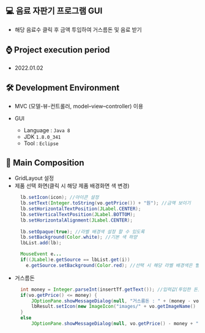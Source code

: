 ## 💻 음료 자판기 프로그램 GUI
- 해당 음료수 클릭 후 금액 투입하여 거스름돈 및 음료 받기

## ⌚ Project execution period
  - 2022.01.02

## 🛠 Development Environment
- MVC (모델-뷰-컨트롤러, model–view–controller) 이용
- GUI
  
  - Language : `Java 8` 
  - JDK `1.8.0_341`
  - Tool : `Eclipse`

## 📃 Main Composition
- GridLayout 설정
- 제품 선택 화면(클릭 시 해당 제품 배경화면 색 변경)
  ```java
    lb.setIcon(icon); //아이콘 설정
	lb.setText(Integer.toString(vo.getPrice()) + "원"); //금액 보이기
	lb.setHorizontalTextPosition(JLabel.CENTER);
	lb.setVerticalTextPosition(JLabel.BOTTOM);
	lb.setHorizontalAlignment(JLabel.CENTER);
			
	lb.setOpaque(true); //라벨 배경색 설정 할 수 있도록
	lb.setBackground(Color.white); //기본 색 하양
    lbList.add(lb);
  
    MouseEvent e...
    if((JLabel)e.getSource == lbList.get(i))
      e.getSource.setBackground(Color.red); //선택 시 해당 라벨 배경색은 빨강
  ```
- 거스름돈
  ```java
    int money = Integer.parseInt(insertTf.getText()); //입력값(투입한 돈)
	if(vo.getPrice() <= money) {
		JOptionPane.showMessageDialog(null, "거스름돈 : " + (money - vo.getPrice()));
		lbResult.setIcon(new ImageIcon("images/" + vo.getImageName() + ".jpg")); //해당 이미지 출력
	}
	else
		JOptionPane.showMessageDialog(null, vo.getPrice() - money + "원이 부족합니다.");
  ```
